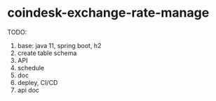# coindesk-exchange-rate-manage
TODO:  
1. base: java 11, spring boot, h2
2. create table schema
3. API 
4. schedule
5. doc
6. depley, CI/CD
7. api doc
